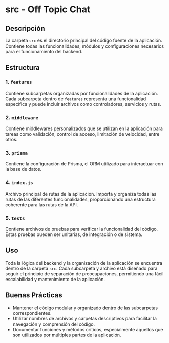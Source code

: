 # src - Off Topic Chat

## Descripción

La carpeta `src` es el directorio principal del código fuente de la aplicación. Contiene todas las funcionalidades, módulos y configuraciones necesarios para el funcionamiento del backend.

## Estructura

### 1. **`features`**

Contiene subcarpetas organizadas por funcionalidades de la aplicación. Cada subcarpeta dentro de `features` representa una funcionalidad específica y puede incluir archivos como controladores, servicios y rutas.

### 2. **`middleware`**

Contiene middlewares personalizados que se utilizan en la aplicación para tareas como validación, control de acceso, limitación de velocidad, entre otros.

### 3. **`prisma`**

Contiene la configuración de Prisma, el ORM utilizado para interactuar con la base de datos.

### 4. **`index.js`**

Archivo principal de rutas de la aplicación. Importa y organiza todas las rutas de las diferentes funcionalidades, proporcionando una estructura coherente para las rutas de la API.

### 5. **`tests`**

Contiene archivos de pruebas para verificar la funcionalidad del código. Estas pruebas pueden ser unitarias, de integración o de sistema.

## Uso

Toda la lógica del backend y la organización de la aplicación se encuentra dentro de la carpeta `src`. Cada subcarpeta y archivo está diseñado para seguir el principio de separación de preocupaciones, permitiendo una fácil escalabilidad y mantenimiento de la aplicación.

## Buenas Prácticas

- Mantener el código modular y organizado dentro de las subcarpetas correspondientes.
- Utilizar nombres de archivos y carpetas descriptivos para facilitar la navegación y comprensión del código.
- Documentar funciones y métodos críticos, especialmente aquellos que son utilizados por múltiples partes de la aplicación.
